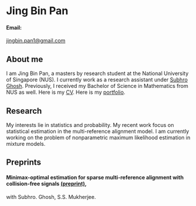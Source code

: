 # Jing Bin Pan

#### Email:
jingbin.pan1@gmail.com

## About me
I am Jing Bin Pan, a masters by research student at the National University of Singapore (NUS). I currently work as a research assistant under [Subhro Ghosh](https://subhro-ghosh.github.io/). Previously, I received my Bachelor of Science in Mathematics from NUS as well. Here is my [CV](/CV.pdf). Here is my [portfolio](https://panjb1.github.io/Portfolio/).

## Research

My interests lie in statistics and probability. My recent work focus on statistical estimation in the multi-reference alignment model. I am currently working on the problem of nonparametric maximum likelihood estimation in mixture models.

## Preprints
#### Minimax-optimal estimation for sparse multi-reference alignment with collision-free signals [(preprint)](https://arxiv.org/abs/2312.07839), 
with Subhro. Ghosh, S.S. Mukherjee.
